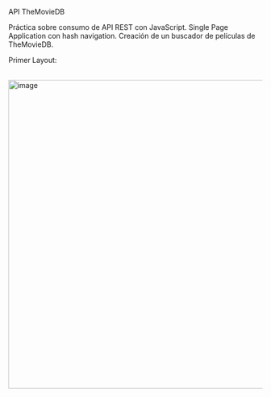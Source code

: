 API TheMovieDB 

Práctica sobre consumo de API REST con JavaScript.
Single Page Application con hash navigation. 
Creación de un buscador de películas de TheMovieDB.

Primer Layout:

</br>
<img width="612" alt="image" src="https://user-images.githubusercontent.com/67802793/195727175-48a25cd9-4af1-471e-906f-6df029d805f1.png">
